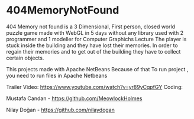# 404MemoryNotFound
404 Memory not found is a 3 Dimensional, First person, closed world
puzzle game made with WebGL in 5 days without any library used
with 2 programmer and 1 modeller for Computer Graphichs Lecture
The player is stuck inside the building and they have lost their memories.
In order to regain their memories and to get out of the building
they have to collect certain objects.


This projects made with Apache NetBeans Because of that
To run project , you need to run files in Apache Netbeans

Trailer Video: https://www.youtube.com/watch?v=yr89yCqpfGY
Coding: 

Mustafa Candan - https://github.com/MeowlockHolmes

Nilay   Doğan  - https://github.com/nilaydogan
